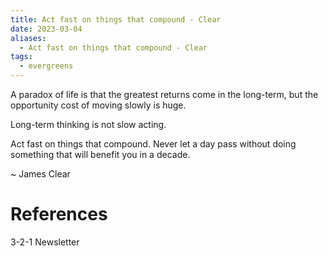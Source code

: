 ```yaml
---
title: Act fast on things that compound - Clear
date: 2023-03-04
aliases:
  - Act fast on things that compound - Clear
tags:
  - evergreens
---
```

A paradox of life is that the greatest returns come in the long-term, but the opportunity cost of moving slowly is huge.

Long-term thinking is not slow acting.

Act fast on things that compound. Never let a day pass without doing something that will benefit you in a decade.

~ James Clear

# References

3-2-1 Newsletter